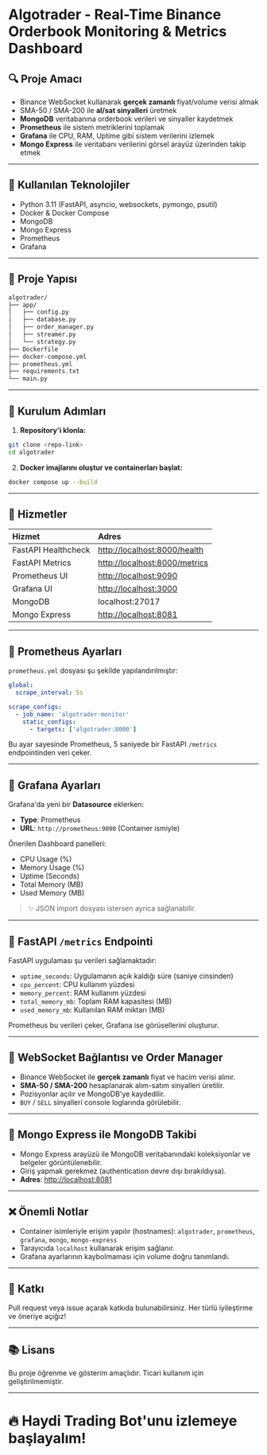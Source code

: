 # Algotrader - Real-Time Binance Orderbook Monitoring & Metrics Dashboard

## 🔍 Proje Amacı
- Binance WebSocket kullanarak **gerçek zamanlı** fiyat/volume verisi almak
- SMA-50 / SMA-200 ile **al/sat sinyalleri** üretmek
- **MongoDB** veritabanına orderbook verileri ve sinyaller kaydetmek
- **Prometheus** ile sistem metriklerini toplamak
- **Grafana** ile CPU, RAM, Uptime gibi sistem verilerini izlemek
- **Mongo Express** ile veritabanı verilerini görsel arayüz üzerinden takip etmek

---

## 🔧 Kullanılan Teknolojiler
- Python 3.11 (FastAPI, asyncio, websockets, pymongo, psutil)
- Docker & Docker Compose
- MongoDB
- Mongo Express
- Prometheus
- Grafana

---

## 📁 Proje Yapısı

```bash
algotrader/
├── app/
│   ├── config.py
│   ├── database.py
│   ├── order_manager.py
│   ├── streamer.py
│   └── strategy.py
├── Dockerfile
├── docker-compose.yml
├── prometheus.yml
├── requirements.txt
└── main.py
```

---

## 🔄 Kurulum Adımları

1. **Repository'i klonla:**

```bash
git clone <repo-link>
cd algotrader
```

2. **Docker imajlarını oluştur ve containerları başlat:**

```bash
docker compose up --build
```

---

## 🔗 Hizmetler

| Hizmet | Adres |
|:---|:---|
| FastAPI Healthcheck | [http://localhost:8000/health](http://localhost:8000/health) |
| FastAPI Metrics | [http://localhost:8000/metrics](http://localhost:8000/metrics) |
| Prometheus UI | [http://localhost:9090](http://localhost:9090) |
| Grafana UI | [http://localhost:3000](http://localhost:3000) |
| MongoDB | localhost:27017 |
| Mongo Express | [http://localhost:8081](http://localhost:8081) |

---

## 🔢 Prometheus Ayarları

`prometheus.yml` dosyası şu şekilde yapılandırılmıştır:

```yaml
global:
  scrape_interval: 5s

scrape_configs:
  - job_name: 'algotrader-monitor'
    static_configs:
      - targets: ['algotrader:8000']
```

Bu ayar sayesinde Prometheus, 5 saniyede bir FastAPI `/metrics` endpointinden veri çeker.

---

## 🔹 Grafana Ayarları

Grafana'da yeni bir **Datasource** eklerken:

- **Type**: Prometheus
- **URL**: `http://prometheus:9090` (Container ismiyle)

Önerilen Dashboard panelleri:

- CPU Usage (%)
- Memory Usage (%)
- Uptime (Seconds)
- Total Memory (MB)
- Used Memory (MB)

> ✨ JSON import dosyası istersen ayrıca sağlanabilir.

---

## 🚀 FastAPI `/metrics` Endpointi

FastAPI uygulaması şu verileri sağlamaktadır:

- `uptime_seconds`: Uygulamanın açık kaldığı süre (saniye cinsinden)
- `cpu_percent`: CPU kullanım yüzdesi
- `memory_percent`: RAM kullanım yüzdesi
- `total_memory_mb`: Toplam RAM kapasitesi (MB)
- `used_memory_mb`: Kullanılan RAM miktarı (MB)

Prometheus bu verileri çeker, Grafana ise görüsellerini oluşturur.

---

## 📂 WebSocket Bağlantısı ve Order Manager

- Binance WebSocket ile **gerçek zamanlı** fiyat ve hacim verisi alınır.
- **SMA-50 / SMA-200** hesaplanarak alım-satım sinyalleri üretilir.
- Pozisyonlar açılır ve MongoDB'ye kaydedilir.
- `BUY` / `SELL` sinyalleri console loglarında görülebilir.

---

## 📆 Mongo Express ile MongoDB Takibi

- Mongo Express arayüzü ile MongoDB veritabanındaki koleksiyonlar ve belgeler görüntülenebilir.
- Giriş yapmak gerekmez (authentication devre dışı bırakıldıysa).
- **Adres**: [http://localhost:8081](http://localhost:8081)

---

## ❌ Önemli Notlar

- Container isimleriyle erişim yapılır (hostnames): `algotrader`, `prometheus`, `grafana`, `mongo`, `mongo-express`
- Tarayıcıda `localhost` kullanarak erişim sağlanır.
- Grafana ayarlarının kaybolmaması için volume doğru tanımlandı.

---

## 🌟 Katkı

Pull request veya issue açarak katkıda bulunabilirsiniz.
Her türlü iyileştirme ve öneriye açığız!

---

## 📚 Lisans

Bu proje öğrenme ve gösterim amaçlıdır.
Ticari kullanım için geliştirilmemiştir.

---

# 🔥 Haydi Trading Bot'unu izlemeye başlayalım!

